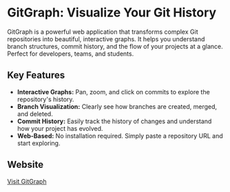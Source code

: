 # GitGraph: Visualize Your Git History

GitGraph is a powerful web application that transforms complex Git repositories into beautiful, interactive graphs. It helps you understand branch structures, commit history, and the flow of your projects at a glance. Perfect for developers, teams, and students.

## Key Features

*   **Interactive Graphs:** Pan, zoom, and click on commits to explore the repository's history.
*   **Branch Visualization:** Clearly see how branches are created, merged, and deleted.
*   **Commit History:** Easily track the history of changes and understand how your project has evolved.
*   **Web-Based:** No installation required. Simply paste a repository URL and start exploring.

## Website

[Visit GitGraph](https://your-website-url.com)  <!-- Replace with your actual website URL -->
